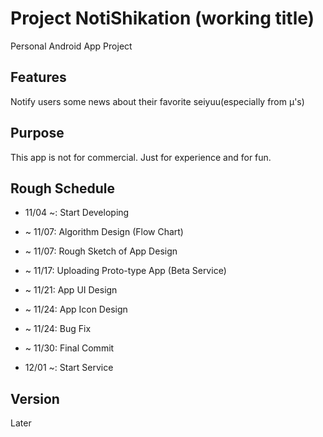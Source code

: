 # Project NotiShikation (working title)
Personal Android App Project






## Features
Notify users some news about their favorite seiyuu(especially from μ's)



## Purpose
This app is not for commercial. Just for experience and for fun. 



## Rough Schedule
- 11/04 ~: Start Developing

- ~ 11/07: Algorithm Design (Flow Chart)
- ~ 11/07: Rough Sketch of App Design
- ~ 11/17: Uploading Proto-type App (Beta Service)

- ~ 11/21: App UI Design
- ~ 11/24: App Icon Design
- ~ 11/24: Bug Fix
- ~ 11/30: Final Commit

- 12/01 ~: Start Service



## Version
Later
